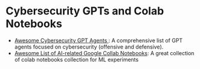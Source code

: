 # Cybersecurity GPTs and Colab Notebooks
- [Awesome Cybersecurity GPT Agents ](https://github.com/fr0gger/Awesome-GPT-Agents): A comprehensive list of GPT agents focused on cybersecurity (offensive and defensive).
- [Awesome List of AI-related Google Collab Notebooks](https://github.com/amrzv/awesome-colab-notebooks): A great collection of colab notebooks collection for ML experiments
